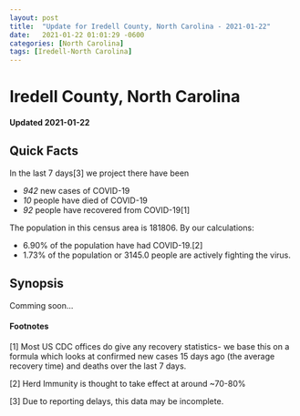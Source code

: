 ```yaml
---
layout: post
title:  "Update for Iredell County, North Carolina - 2021-01-22"
date:   2021-01-22 01:01:29 -0600
categories: [North Carolina]
tags: [Iredell-North Carolina]
---
```


# Iredell County, North Carolina
#### Updated 2021-01-22

## Quick Facts

In the last 7 days[3] we project there have been
- *942* new cases of COVID-19
- *10* people have died of COVID-19
- *92* people have recovered from COVID-19[1]

The population in this census area is 181806. By our calculations:
- 6.90% of the population have had COVID-19.[2]
- 1.73% of the population or 3145.0 people are actively fighting the virus.

## Synopsis

Comming soon...


#### Footnotes

[1] Most US CDC offices do give any recovery statistics- we base this on a formula which looks at confirmed new cases
15 days ago (the average recovery time) and deaths over the last 7 days.

[2] Herd Immunity is thought to take effect at around ~70-80%

[3] Due to reporting delays, this data may be incomplete.
 
    